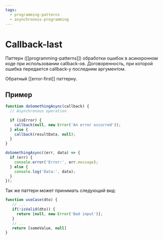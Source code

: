```yaml
---
tags:
  - programming-patterns
  - asynchronous-programming
---
```


# Callback-last

Паттерн ([[programming-patterns]]) обработки ошибок в асинхронном коде при использовании callback-ов. Договоренность, при которой ошибка передается callback-у последним аргументом.

Обратный [[error-first]] паттерну.

## Пример

```js
function doSomethingAsync(callback) {
  // Asynchronous operation

  if (isError) {
    callback(null, new Error('An error occurred'));
  } else {
    callback(resultData, null);
  }
}

doSomethingAsync((err, data) => {
  if (err) {
    console.error('Error:', err.message);
  } else {
    console.log('Data:', data);
  }
});
```

Так же паттерн может принимать следующий вид:

```js
function useCase(dto) {
   // ...
   if(!isValid(dto)) {
     return [null, new Error('Bad input')];
   }
   // ...
   return [someValue, null]
}
```
